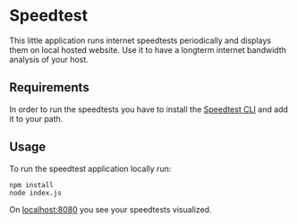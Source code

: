 # Speedtest
This little application runs internet speedtests periodically and displays them on local hosted website.
Use it to have a longterm internet bandwidth analysis of your host.

## Requirements
In order to run the speedtests you have to install the [Speedtest CLI](https://www.speedtest.net/de/apps/cli) and add it to your path.

## Usage
To run the speedtest application locally run:
```
npm install
node index.js
```

On [localhost:8080](http://localhost:8080/) you see your speedtests visualized.
